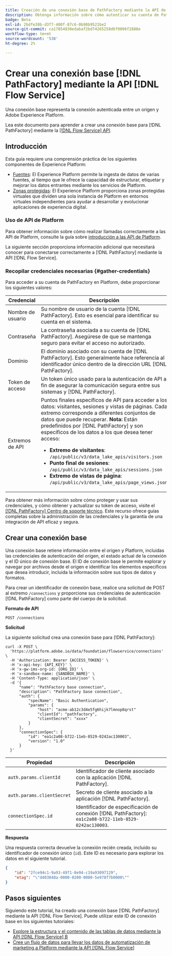 ```yaml
---
title: Creación de una conexión base de PathFactory mediante la API de Flow Service
description: Obtenga información sobre cómo autenticar su cuenta de PathFactory con un Experience Platform mediante la API de Flow Service.
badge: Beta
exl-id: 2bdfe38b-d3f7-480f-87c6-0b98b9521be2
source-git-commit: ca17854830edabaf2bd74265258d6f0096f2888e
workflow-type: tm+mt
source-wordcount: '538'
ht-degree: 2%

---
```


# Crear una conexión base [!DNL PathFactory] mediante la API [!DNL Flow Service]

Una conexión base representa la conexión autenticada entre un origen y Adobe Experience Platform.

Lea este documento para aprender a crear una conexión base para [!DNL PathFactory] mediante la [[!DNL Flow Service] API](<https://www.adobe.io/experience-platform-apis/references/flow-service/>).

## Introducción 

Esta guía requiere una comprensión práctica de los siguientes componentes de Experience Platform:

* [Fuentes](../../../../home.md): El Experience Platform permite la ingesta de datos de varias fuentes, al tiempo que le ofrece la capacidad de estructurar, etiquetar y mejorar los datos entrantes mediante los servicios de Platform.
* [Zonas protegidas](../../../../../sandboxes/home.md): El Experience Platform proporciona zonas protegidas virtuales que dividen una sola instancia de Platform en entornos virtuales independientes para ayudar a desarrollar y evolucionar aplicaciones de experiencia digital.

### Uso de API de Platform

Para obtener información sobre cómo realizar llamadas correctamente a las API de Platform, consulte la guía sobre [introducción a las API de Platform](../../../../../landing/api-guide.md).

La siguiente sección proporciona información adicional que necesitará conocer para conectarse correctamente a [!DNL PathFactory] mediante la API [!DNL Flow Service].

### Recopilar credenciales necesarias {#gather-credentials}

Para acceder a su cuenta de PathFactory en Platform, debe proporcionar los siguientes valores:

| Credencial | Descripción |
| ---------- | ----------- |
| Nombre de usuario | Su nombre de usuario de la cuenta [!DNL PathFactory]. Esto es esencial para identificar su cuenta en el sistema. |
| Contraseña | La contraseña asociada a su cuenta de [!DNL PathFactory]. Asegúrese de que se mantenga seguro para evitar el acceso no autorizado. |
| Dominio | El dominio asociado con su cuenta de [!DNL PathFactory]. Esto generalmente hace referencia al identificador único dentro de la dirección URL [!DNL PathFactory]. |
| Token de acceso | Un token único usado para la autenticación de API a fin de asegurar la comunicación segura entre sus sistemas y [!DNL PathFactory]. |
| Extremos de API | Puntos finales específicos de API para acceder a los datos: visitantes, sesiones y vistas de páginas. Cada extremo corresponde a diferentes conjuntos de datos que puede recuperar. **Nota:** Están predefinidos por [!DNL PathFactory] y son específicos de los datos a los que desea tener acceso: <ul><li>**Extremo de visitantes**: `/api/public/v3/data_lake_apis/visitors.json`</li><li>**Punto final de sesiones**: `/api/public/v3/data_lake_apis/sessions.json`</li><li>**Extremo de vistas de página**: `/api/public/v3/data_lake_apis/page_views.json`</li></ul> |

Para obtener más información sobre cómo proteger y usar sus credenciales, y cómo obtener y actualizar su token de acceso, visite el [[!DNL PathFactory] Centro de soporte técnico](https://support.pathfactory.com/categories/adobe/). Este recurso ofrece guías completas sobre la administración de las credenciales y la garantía de una integración de API eficaz y segura.

## Crear una conexión base

Una conexión base retiene información entre el origen y Platform, incluidas las credenciales de autenticación del origen, el estado actual de la conexión y el ID único de conexión base. El ID de conexión base le permite explorar y navegar por archivos desde el origen e identificar los elementos específicos que desea introducir, incluida la información sobre sus tipos de datos y formatos.

Para crear un identificador de conexión base, realice una solicitud de POST al extremo `/connections` y proporcione sus credenciales de autenticación [!DNL PathFactory] como parte del cuerpo de la solicitud.

**Formato de API**

```https
POST /connections
```

**Solicitud**

La siguiente solicitud crea una conexión base para [!DNL PathFactory]:

```shell
curl -X POST \
  'https://platform.adobe.io/data/foundation/flowservice/connections' \
  -H 'Authorization: Bearer {ACCESS_TOKEN}' \
  -H 'x-api-key: {API_KEY}' \
  -H 'x-gw-ims-org-id: {ORG_ID}' \
  -H 'x-sandbox-name: {SANDBOX_NAME}' \
  -H 'Content-Type: application/json' \
  -d '{
      "name": "PathFactory base connection",
      "description": "PathFactory base connection",
      "auth": {
          "specName": "Basic Authentication",
          "params": {
              "host": "acme-ab12c3d4e5fg6hijk7lmnop8qrst"
              "clientId": "pathfactory",
              "clientSecret": "xxxx"
          }
      },
      "connectionSpec": {
          "id": "ea1c2a08-b722-11eb-8529-0242ac130003",
          "version": "1.0"
      }
  }'
```

| Propiedad | Descripción |
| -------- | ----------- |
| `auth.params.clientId` | Identificador de cliente asociado con la aplicación [!DNL PathFactory]. |
| `auth.params.clientSecret` | Secreto de cliente asociado a la aplicación [!DNL PathFactory]. |
| `connectionSpec.id` | Identificador de especificación de conexión [!DNL PathFactory]: `ea1c2a08-b722-11eb-8529-0242ac130003`. |

**Respuesta**

Una respuesta correcta devuelve la conexión recién creada, incluido su identificador de conexión único (`id`). Este ID es necesario para explorar los datos en el siguiente tutorial.

```json
{
    "id": "2fce94c1-9a93-4971-8e94-c19a93097129",
    "etag": "\"d403848a-0000-0200-0000-5e978f7b0000\""
}
```

## Pasos siguientes

Siguiendo este tutorial, ha creado una conexión base [!DNL PathFactory] mediante la API [!DNL Flow Service]. Puede utilizar este ID de conexión base en los siguientes tutoriales:

* [Explore la estructura y el contenido de las tablas de datos mediante la API  [!DNL Flow Service] B](../../explore/tabular.md)
* [Cree un flujo de datos para llevar los datos de automatización de marketing a Platform mediante la API  [!DNL Flow Service] ](../../collect/marketing-automation.md)
